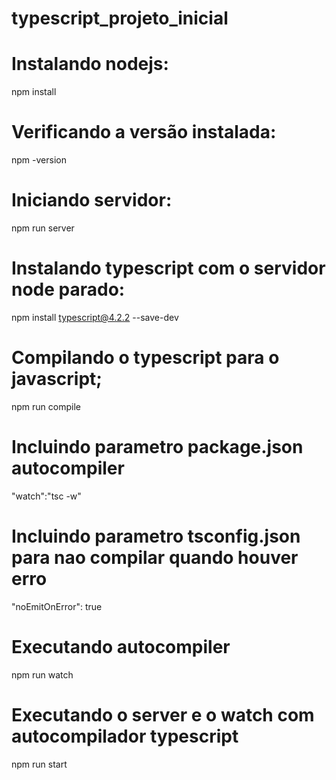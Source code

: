 # typescript_projeto_inicial

# Instalando nodejs:

npm install

# Verificando a versão instalada:

npm -version

# Iniciando servidor:

npm run server

# Instalando typescript com o servidor node parado:

npm install typescript@4.2.2 --save-dev

# Compilando o typescript para o javascript;

npm run compile

# Incluindo parametro package.json autocompiler

"watch":"tsc -w"

# Incluindo parametro tsconfig.json para nao compilar quando houver erro

"noEmitOnError": true

# Executando autocompiler

npm run watch

# Executando o server e o watch com autocompilador typescript

npm run start